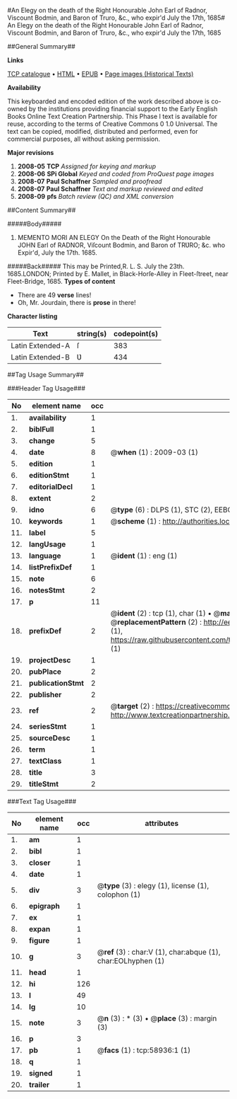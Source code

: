 #An Elegy on the death of the Right Honourable John Earl of Radnor, Viscount Bodmin, and Baron of Truro, &c., who expir'd July the 17th, 1685#
An Elegy on the death of the Right Honourable John Earl of Radnor, Viscount Bodmin, and Baron of Truro, &c., who expir'd July the 17th, 1685

##General Summary##

**Links**

[TCP catalogue](http://www.ota.ox.ac.uk/tcp/)  • 
[HTML](http://tei.it.ox.ac.uk/tcp/Texts-HTML/free/A39/A39132.html)  • 
[EPUB](http://tei.it.ox.ac.uk/tcp/Texts-EPUB/free/A39/A39132.epub) • 
[Page images (Historical Texts)](https://data.historicaltexts.jisc.ac.uk/view?pubId=eebo-12293305e&pageId=eebo-12293305e-58936-1)

**Availability**

This keyboarded and encoded edition of the
	       work described above is co-owned by the institutions
	       providing financial support to the Early English Books
	       Online Text Creation Partnership. This Phase I text is
	       available for reuse, according to the terms of Creative
	       Commons 0 1.0 Universal. The text can be copied,
	       modified, distributed and performed, even for
	       commercial purposes, all without asking permission.

**Major revisions**

1. __2008-05__ __TCP__ *Assigned for keying and markup*
1. __2008-06__ __SPi Global__ *Keyed and coded from ProQuest page images*
1. __2008-07__ __Paul Schaffner__ *Sampled and proofread*
1. __2008-07__ __Paul Schaffner__ *Text and markup reviewed and edited*
1. __2008-09__ __pfs__ *Batch review (QC) and XML conversion*

##Content Summary##

#####Body#####

1. MEMENTO MORI AN ELEGY On the Death of the Right Honourable JOHN Earl of RADNOR, Viſcount Bodmin, and Baron of TRƲRO; &c. who Expir'd, July the 17th. 1685.

#####Back#####
This may be Printed,R. L. S. July the 23th. 1685.LONDON; Printed by E. Mallet, in Black-Horſe-Alley in Fleet-ſtreet, near Fleet-Bridge, 1685.
**Types of content**

  * There are 49 **verse** lines!
  * Oh, Mr. Jourdain, there is **prose** in there!

**Character listing**


|Text|string(s)|codepoint(s)|
|---|---|---|
|Latin Extended-A|ſ|383|
|Latin Extended-B|Ʋ|434|

##Tag Usage Summary##

###Header Tag Usage###

|No|element name|occ|attributes|
|---|---|---|---|
|1.|__availability__|1||
|2.|__biblFull__|1||
|3.|__change__|5||
|4.|__date__|8| @__when__ (1) : 2009-03 (1)|
|5.|__edition__|1||
|6.|__editionStmt__|1||
|7.|__editorialDecl__|1||
|8.|__extent__|2||
|9.|__idno__|6| @__type__ (6) : DLPS (1), STC (2), EEBO-CITATION (1), OCLC (1), VID (1)|
|10.|__keywords__|1| @__scheme__ (1) : http://authorities.loc.gov/ (1)|
|11.|__label__|5||
|12.|__langUsage__|1||
|13.|__language__|1| @__ident__ (1) : eng (1)|
|14.|__listPrefixDef__|1||
|15.|__note__|6||
|16.|__notesStmt__|2||
|17.|__p__|11||
|18.|__prefixDef__|2| @__ident__ (2) : tcp (1), char (1)  •  @__matchPattern__ (2) : ([0-9\-]+):([0-9IVX]+) (1), (.+) (1)  •  @__replacementPattern__ (2) : http://eebo.chadwyck.com/downloadtiff?vid=$1&page=$2 (1), https://raw.githubusercontent.com/textcreationpartnership/Texts/master/tcpchars.xml#$1 (1)|
|19.|__projectDesc__|1||
|20.|__pubPlace__|2||
|21.|__publicationStmt__|2||
|22.|__publisher__|2||
|23.|__ref__|2| @__target__ (2) : https://creativecommons.org/publicdomain/zero/1.0/ (1), http://www.textcreationpartnership.org/docs/. (1)|
|24.|__seriesStmt__|1||
|25.|__sourceDesc__|1||
|26.|__term__|1||
|27.|__textClass__|1||
|28.|__title__|3||
|29.|__titleStmt__|2||


###Text Tag Usage###

|No|element name|occ|attributes|
|---|---|---|---|
|1.|__am__|1||
|2.|__bibl__|1||
|3.|__closer__|1||
|4.|__date__|1||
|5.|__div__|3| @__type__ (3) : elegy (1), license (1), colophon (1)|
|6.|__epigraph__|1||
|7.|__ex__|1||
|8.|__expan__|1||
|9.|__figure__|1||
|10.|__g__|3| @__ref__ (3) : char:V (1), char:abque (1), char:EOLhyphen (1)|
|11.|__head__|1||
|12.|__hi__|126||
|13.|__l__|49||
|14.|__lg__|10||
|15.|__note__|3| @__n__ (3) : * (3)  •  @__place__ (3) : margin (3)|
|16.|__p__|3||
|17.|__pb__|1| @__facs__ (1) : tcp:58936:1 (1)|
|18.|__q__|1||
|19.|__signed__|1||
|20.|__trailer__|1||
